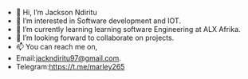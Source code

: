 - 👋 Hi, I’m Jackson Ndiritu
- 👀 I’m interested in Software development and IOT.
- 🌱 I’m currently learning learning software Engineering at ALX Afrika.
- 💞️ I’m looking forward to collaborate on projects. 
- 📫 You can reach me on,
- Email:jackndiritu97@gmail.com.
- Telegram:https://t.me/marley265
  

<!---
jackmarley254/jackmarley254 is a ✨ special ✨ repository because its `README.md` (this file) appears on your GitHub profile.
You can click the Preview link to take a look at your changes.
--->
